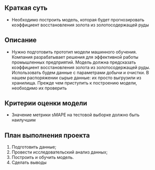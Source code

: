 ## Краткая суть

* Необходимо построить модель, которая будет прогнозировать коэффициент восстановления золота из золотосодержащей руды

## Описание

* Нужно подготовить прототип модели машинного обучения. Компания разрабатывает решения для эффективной работы промышленных предприятий. Модель должна предсказать коэффициент восстановления золота из золотосодержащей руды. Использовать будем данные с параметрами добычи и очистки. В нашем распоряжении сырые данные: их просто выгрузили из хранилища. Прежде чем приступить к построению модели, необходимо их проверить

## Критерии оценки модели

* Значение метрики sMAPE на тестовой выборке должно быть наилучшим

## План выполнения проекта

1. Подготовить данные;
2. Провести исследовательский анализ данных;
3. Построить и обучить модель.
4. Сделать выводы
